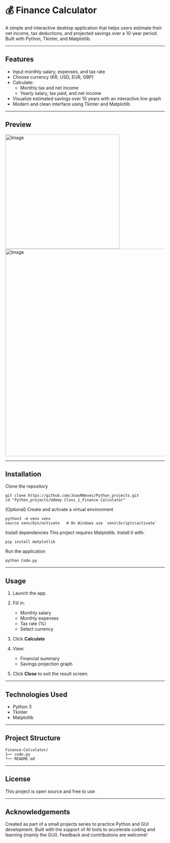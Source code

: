 
# 💰 Finance Calculator

A simple and interactive desktop application that helps users estimate their net income, tax deductions, and projected savings over a 10-year period. Built with Python, Tkinter, and Matplotlib.

---

## Features

- Input monthly salary, expenses, and tax rate
- Choose currency (KR, USD, EUR, GBP)
- Calculate:
  - Monthly tax and net income
  - Yearly salary, tax paid, and net income
- Visualize estimated savings over 10 years with an interactive line graph
- Modern and clean interface using Tkinter and Matplotlib

---

## Preview


<img width="361" alt="Image" src="https://github.com/user-attachments/assets/304cd901-2b62-4756-a121-0ee6d406ea79" />

<img width="654" alt="Image" src="https://github.com/user-attachments/assets/e2c7e19d-1610-4aa7-9ce8-38b0fd41780c" />

---

## Installation

Clone the repository
```
git clone https://github.com/JoaoRNeves/Python_projects.git
cd "Python_projects/Udemy Class_1_Finance Calculator"
```
(Optional) Create and activate a virtual environment
```
python3 -m venv venv
source venv/bin/activate   # On Windows use `venv\Scripts\activate`
```
Install dependencies
This project requires Matplotlib. Install it with:
```
pip install matplotlib
```
Run the application
```
python Code.py
```
---

## Usage

1. Launch the app.
2. Fill in:

   * Monthly salary
   * Monthly expenses
   * Tax rate (%)
   * Select currency
3. Click **Calculate**
4. View:

   * Financial summary
   * Savings projection graph
5. Click **Close** to exit the result screen.

---

## Technologies Used

* Python 3
* Tkinter
* Matplotlib

---

## Project Structure

```
Finance-Calculator/
├── code.py
└── README.md
```

---

## License

This project is open source and free to use 

---

## Acknowledgements

Created as part of a small projects series to practice Python and GUI development.
Built with the support of AI tools to accelerate coding and learning (mainly the GUI).
Feedback and contributions are welcome!



